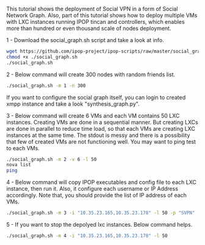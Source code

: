 This tutorial shows the deployment of Social VPN in a form of Social Network Graph. Also, part of this tutorial shows how to deploy multiple VMs with LXC instances running IPOP tincan and controllers, which enables more than hundred or even thousand scale of nodes deployment. 

1 - Download the social_graph.sh script and take a look at info. 

```bash
wget https://github.com/ipop-project/ipop-scripts/raw/master/social_graph.sh
chmod +x ./social_graph.sh
./social_graph.sh
```
2 - Below command will create 300 nodes with random friends list. 

```bash
./social_graph.sh -m 1 -n 300
```
If you want to configure the social graph itself, you can login to created xmpp instance and take a look "synthesis_graph.py".

3 - Below command will create 6 VMs and each VM contains 50 LXC instances. Creating VMs are done in a sequential manner. But creating LXCs are done in parallel to reduce time load, so that each VMs are creating LXC instances at the same time. The stdout is messy and there is a possibility that few of created VMs are not functioning well. You may want to ping test to each VMs. 

```bash
./social_graph.sh -m 2 -v 6 -l 50
nova list
ping 
```
4 - Below command will copy IPOP executables and config file to each LXC instance, then run it. Also, it  configure each username or IP Address accordingly. Note that, you should provide the list of IP address of each VMs. 

```bash
./social_graph.sh -m 3 -i "10.35.23.165,10.35.23.178" -l 50 -p "SVPN"
```
5 - If you want to stop the depolyed lxc instances. Below command helps.

```bash
./social_graph.sh -m 4 -i "10.35.23.165,10.35.23.178" -l 50
```